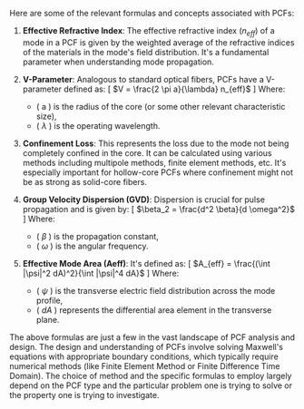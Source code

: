 Here are some of the relevant formulas and concepts associated with PCFs:

1. **Effective Refractive Index**: The effective refractive index $(n_{eff})$ of a mode in a PCF is given by the weighted average of the refractive indices of the materials in the mode's field distribution. It's a fundamental parameter when understanding mode propagation.

2. **V-Parameter**: Analogous to standard optical fibers, PCFs have a V-parameter defined as:
\[ $V = \frac{2 \pi a}{\lambda} n_{eff}$ \]
Where:
   - \( a \) is the radius of the core (or some other relevant characteristic size),
   - \( $\lambda$ \) is the operating wavelength.

3. **Confinement Loss**: This represents the loss due to the mode not being completely confined in the core. It can be calculated using various methods including multipole methods, finite element methods, etc. It's especially important for hollow-core PCFs where confinement might not be as strong as solid-core fibers.

4. **Group Velocity Dispersion (GVD)**: Dispersion is crucial for pulse propagation and is given by:
\[ $\beta_2 = \frac{d^2 \beta}{d \omega^2}$ \]
Where:
   - \( $\beta$ \) is the propagation constant,
   - \( $\omega$ \) is the angular frequency.

5. **Effective Mode Area (Aeff)**: It's defined as:
\[ $A_{eff} = \frac{(\int |\psi|^2 dA)^2}{\int |\psi|^4 dA}$ \]
Where:
   - \( $\psi$ \) is the transverse electric field distribution across the mode profile,
   - \( $dA$ \) represents the differential area element in the transverse plane.

The above formulas are just a few in the vast landscape of PCF analysis and design. The design and understanding of PCFs involve solving Maxwell's equations with appropriate boundary conditions, which typically require numerical methods (like Finite Element Method or Finite Difference Time Domain). The choice of method and the specific formulas to employ largely depend on the PCF type and the particular problem one is trying to solve or the property one is trying to investigate.

